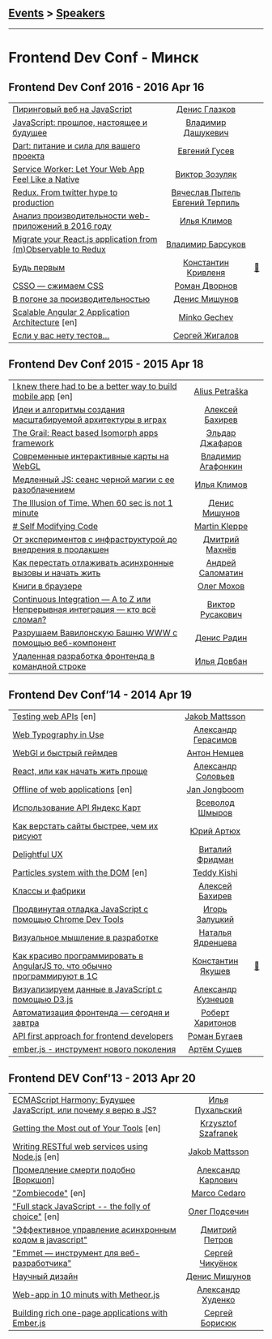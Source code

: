 ## [Events](../README.md) > [Speakers](../speakers.md)
---

# Frontend Dev Conf - Минск

## Frontend Dev Conf 2016 - 2016 Apr 16 
| | | |
| --- | :---: | --- |
| [Пиринговый веб на JavaScript](https://www.youtube.com/watch?v=ilCmkgto_0U)  |  [Денис Глазков](../../speakers/Денис%20Глазков.md)  |    |
| [JavaScript: прошлое, настоящее и будущее](https://www.youtube.com/watch?v=_OcnHy64xM0)  |  [Владимир Дашукевич](../../speakers/Владимир%20Дашукевич.md)  |    |
| [Dart: питание и сила для вашего проекта](https://www.youtube.com/watch?v=wE7VMBnQ7jY)  |  [Евгений Гусев](../../speakers/Евгений%20Гусев.md)  |    |
| [Service Worker: Let Your Web App Feel Like a Native](https://www.youtube.com/watch?v=s8zJeoRQ1AM)  |  [Виктор Зозуляк](../../speakers/Виктор%20Зозуляк.md)  |    |
| [Redux. From twitter hype to production](https://www.youtube.com/watch?v=3SJkW6IZTRY)  |  [Вячеслав Пытель](../../speakers/Вячеслав%20Пытель.md)  [Евгений Терпиль](../../speakers/Евгений%20Терпиль.md)  |    |
| [Анализ производительности web-приложений в 2016 году](https://www.youtube.com/watch?v=JIkWFrHL0xo)  |  [Илья Климов](../../speakers/Илья%20Климов.md)  |    |
| [Migrate your React.js application from (m)Observable to Redux](https://www.youtube.com/watch?v=aXRv5rvsp0U)  |  [Владимир Барсуков](../../speakers/Владимир%20Барсуков.md)  |    |
| [Будь первым](https://www.youtube.com/watch?v=HHrHQxGGFzw)  |  [Константин Кривленя](../../speakers/Константин%20Кривленя.md)  | [:notebook:](https://mavrin.github.io/pres-be-first/)   |
| [CSSO — сжимаем CSS](https://www.youtube.com/watch?v=MyUGy66tFDg)  |  [Роман Дворнов](../../speakers/Роман%20Дворнов.md)  |    |
| [В погоне за производительностью](https://www.youtube.com/watch?v=egiLQun-FxI)  |  [Денис Мишунов](../../speakers/Денис%20Мишунов.md)  |    |
| [Scalable Angular 2 Application Architecture](https://www.youtube.com/watch?v=r9D5JeVClBs) [en] |  [Minko Gechev](../../speakers/Minko%20Gechev.md)  |    |
| [Если у вас нету тестов…](https://www.youtube.com/watch?v=Or9AFLFYUuA&t=2s)  |  [Сергей Жигалов](../../speakers/Сергей%20Жигалов.md)  |    |
## Frontend Dev Conf 2015 - 2015 Apr 18 
| | | |
| --- | :---: | --- |
| [I knew there had to be a better way to build mobile app](https://www.youtube.com/watch?v=87SHfeyrWcY) [en] |  [Alius Petraška](../../speakers/Alius%20Petraška.md)  |    |
| [Идеи и алгоритмы создания масштабируемой архитектуры в играх](https://www.youtube.com/watch?v=I1CHink09Ig)  |  [Алексей Бахирев](../../speakers/Алексей%20Бахирев.md)  |    |
| [The Grail: React based Isomorph apps framework](https://www.youtube.com/watch?v=kRAOdqOnqnM)  |  [Эльдар Джафаров](../../speakers/Эльдар%20Джафаров.md)  |    |
| [Современные интерактивные карты на WebGL](https://www.youtube.com/watch?v=yMmyzzApGy4)  |  [Владимир Агафонкин](../../speakers/Владимир%20Агафонкин.md)  |    |
| [Медленный JS: сеанс черной магии с ее разоблачением](https://www.youtube.com/watch?v=ZAJmJmKWNPw)  |  [Илья Климов](../../speakers/Илья%20Климов.md)  |    |
| [The Illusion of Time. When 60 sec is not 1 minute](https://www.youtube.com/watch?v=AUd1TnJiYcU)  |  [Денис Мишунов](../../speakers/Денис%20Мишунов.md)  |    |
| [# Self Modifying Code](https://www.youtube.com/watch?v=1uvIw7X0u48)  |  [Martin Kleppe](../../speakers/Martin%20Kleppe.md)  |    |
| [От экспериментов с инфраструктурой до внедрения в продакшен](https://www.youtube.com/watch?v=xM32c-0BMXc)  |  [Дмитрий Махнёв](../../speakers/Дмитрий%20Махнёв.md)  |    |
| [Как перестать отлаживать асинхронные вызовы и начать жить](https://www.youtube.com/watch?v=OGSppLmGchY)  |  [Андрей Саломатин](../../speakers/Андрей%20Саломатин.md)  |    |
| [Книги в браузере](https://www.youtube.com/watch?v=m3TK94ZQjPw)  |  [Олег Мохов](../../speakers/Олег%20Мохов.md)  |    |
| [Continuous Integration — A to Z или Непрерывная интеграция — кто всё сломал?](https://www.youtube.com/watch?v=Rrv0-I3HIAw)  |  [Виктор Русакович](../../speakers/Виктор%20Русакович.md)  |    |
| [Разрушаем Вавилонскую Башню WWW с помощью веб-компонент](https://www.youtube.com/watch?v=abc6pAeLbpw)  |  [Денис Радин](../../speakers/Денис%20Радин.md)  |    |
| [Удаленная разработка фронтенда в командной строке](https://www.youtube.com/watch?v=Rzsmv0aWFM8)  |  [Илья Довбан](../../speakers/Илья%20Довбан.md)  |    |
## Frontend Dev Conf’14 - 2014 Apr 19 
| | | |
| --- | :---: | --- |
| [Testing web APIs](https://www.youtube.com/watch?v=mlnUK_6K7Qs) [en] |  [Jakob Mattsson](../../speakers/Jakob%20Mattsson.md)  |    |
| [Web Typography in Use](https://www.youtube.com/watch?v=ojOgFC3r0jE)  |  [Александр Герасимов](../../speakers/Александр%20Герасимов.md)  |    |
| [WebGl и быстрый геймдев](https://www.youtube.com/watch?v=ROiVmJ1DPL4)  |  [Антон Немцев](../../speakers/Антон%20Немцев.md)  |    |
| [React, или как начать жить проще](https://www.youtube.com/watch?v=YJNUK0EA_Jo)  |  [Александр Соловьев](../../speakers/Александр%20Соловьев.md)  |    |
| [Offline of web applications](https://www.youtube.com/watch?v=AbixY3W8ayo) [en] |  [Jan Jongboom](../../speakers/Jan%20Jongboom.md)  |    |
| [Использование API Яндекс Карт](https://www.youtube.com/watch?v=J1ngKr6V8eA)  |  [Всеволод Шмыров](../../speakers/Всеволод%20Шмыров.md)  |    |
| [Как верстать сайты быстрее, чем их рисуют](https://www.youtube.com/watch?v=tdRuZfZW99A)  |  [Юрий Артюх](../../speakers/Юрий%20Артюх.md)  |    |
| [Delightful UX](https://www.youtube.com/watch?v=By3qHQbh8Qs)  |  [Виталий Фридман](../../speakers/Виталий%20Фридман.md)  |    |
| [Particles system with the DOM](https://www.youtube.com/watch?v=Qfub8dQ9NLo) [en] |  [Teddy Kishi](../../speakers/Teddy%20Kishi.md)  |    |
| [Классы и фабрики](https://www.youtube.com/watch?v=kj5VGQrusXI)  |  [Алексей Бахирев](../../speakers/Алексей%20Бахирев.md)  |    |
| [Продвинутая отладка JavaScript с помощью Сhrome Dev Tools](https://www.youtube.com/watch?v=Zu3SVmYnFFw)  |  [Игорь Залуцкий](../../speakers/Игорь%20Залуцкий.md)  |    |
| [Визуальное мышление в разработке](https://www.youtube.com/watch?v=ekOivWLquCY)  |  [Наталья Ядренцева](../../speakers/Наталья%20Ядренцева.md)  |    |
| [Как красиво программировать в AngularJS то, что обычно программируют в 1С](https://www.youtube.com/watch?v=3JA0MQB0t4g)  |  [Константин Якушев](../../speakers/Константин%20Якушев.md)  | [:notebook:](https://www.slideshare.net/kyakushev/angularjs-1-35530573)   |
| [Визуализируем данные в JavaScript с помощью D3.js](https://www.youtube.com/watch?v=-sfdtR6Arpw)  |  [Александр Кузнецов](../../speakers/Александр%20Кузнецов.md)  |    |
| [Автоматизация фронтенда — сегодня и завтра](https://www.youtube.com/watch?v=Fe5fW-WtQSI)  |  [Роберт Харитонов](../../speakers/Роберт%20Харитонов.md)  |    |
| [API first approach for frontend developers](https://www.youtube.com/watch?v=ZR3lQ5bb5lY)  |  [Роман Бугаев](../../speakers/Роман%20Бугаев.md)  |    |
| [ember.js - инструмент нового поколения](https://www.youtube.com/watch?v=Qx8dbHcur-c)  |  [Артём Сущев](../../speakers/Артём%20Сущев.md)  |    |
## Frontend DEV Conf&#39;13 - 2013 Apr 20 
| | | |
| --- | :---: | --- |
| [ECMAScript Harmony: Будущее JavaScript, или почему я верю в JS?](https://www.youtube.com/watch?v=zUJ2JuyWv7E)  |  [Илья Пухальский](../../speakers/Илья%20Пухальский.md)  |    |
| [Getting the Most out of Your Tools](https://www.youtube.com/watch?v=OA3UYqjvs1Y) [en] |  [Krzysztof Szafranek](../../speakers/Krzysztof%20Szafranek.md)  |    |
| [Writing RESTful web services using Node.js](https://www.youtube.com/watch?v=DomgE7AzjWc) [en] |  [Jakob Mattsson](../../speakers/Jakob%20Mattsson.md)  |    |
| [Промедление смерти подобно [Воркшоп]](https://www.youtube.com/watch?v=07jvRp_anBQ)  |  [Александр Карлович](../../speakers/Александр%20Карлович.md)  |    |
| [​&quot;Zombiecode&quot;](https://www.youtube.com/watch?v=rX5_UPVouhU) [en] |  [Marco Cedaro](../../speakers/Marco%20Cedaro.md)  |    |
| [​​&quot;Full stack JavaScript -- the folly of choice&quot;](https://www.youtube.com/watch?v=-oQHOo0VSkw) [en] |  [Олег Подсечин](../../speakers/Олег%20Подсечин.md)  |    |
| [​​&quot;Эффективное управление асинхронным кодом в javascript&quot;](https://www.youtube.com/watch?v=FyCkQuF3-qM)  |  [Дмитрий Петров](../../speakers/Дмитрий%20Петров.md)  |    |
| [​&quot;Emmet — инструмент для веб-разработчика&quot;​](https://www.youtube.com/watch?v=reQ-GIUk2y8)  |  [Сергей Чикуёнок](../../speakers/Сергей%20Чикуёнок.md)  |    |
| [Научный дизайн](https://www.youtube.com/watch?v=S6PQaiRl98c)  |  [Денис Мишунов](../../speakers/Денис%20Мишунов.md)  |    |
| [Web-app in 10 minuts with Metheor.js](https://www.youtube.com/watch?v=qFTqQ-Luwdw)  |  [Александр Худенко](../../speakers/Александр%20Худенко.md)  |    |
| [Building rich one-page applications with Ember.js](https://www.youtube.com/watch?v=AFncEM4rBw8)  |  [Сергей Борисюк](../../speakers/Сергей%20Борисюк.md)  |    |
